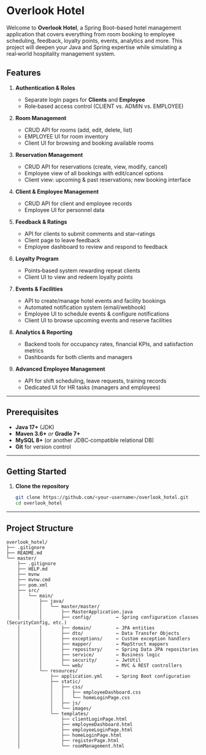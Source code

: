 # Overlook Hotel

Welcome to **Overlook Hotel**, a Spring Boot–based hotel management application that covers everything from room booking to employee scheduling, feedback, loyalty points, events, analytics and more. This project will deepen your Java and Spring expertise while simulating a real‑world hospitality management system.


## Features

1. **Authentication & Roles**  
   - Separate login pages for **Clients** and **Employee**  
   - Role‐based access control (CLIENT vs. ADMIN vs. EMPLOYEE)  

2. **Room Management**  
   - CRUD API for rooms (add, edit, delete, list)  
   - EMPLOYEE UI for room inventory  
   - Client UI for browsing and booking available rooms  

3. **Reservation Management**  
   - CRUD API for reservations (create, view, modify, cancel)  
   - Employee view of all bookings with edit/cancel options  
   - Client view: upcoming & past reservations; new booking interface  

4. **Client & Employee Management**  
   - CRUD API for client and employee records  
   - Employee UI for personnel data  

5. **Feedback & Ratings**  
   - API for clients to submit comments and star–ratings  
   - Client page to leave feedback  
   - Employee dashboard to review and respond to feedback  

6. **Loyalty Program**  
   - Points‐based system rewarding repeat clients  
   - Client UI to view and redeem loyalty points  

7. **Events & Facilities**  
   - API to create/manage hotel events and facility bookings  
   - Automated notification system (email/webhook)  
   - Employee UI to schedule events & configure notifications  
   - Client UI to browse upcoming events and reserve facilities  

8. **Analytics & Reporting**  
   - Backend tools for occupancy rates, financial KPIs, and satisfaction metrics  
   - Dashboards for both clients and managers  

9. **Advanced Employee Management**  
   - API for shift scheduling, leave requests, training records  
   - Dedicated UI for HR tasks (managers and employees)  

---

## Prerequisites

- **Java 17+** (JDK)  
- **Maven 3.6+** _or_ **Gradle 7+**  
- **MySQL 8+** (or another JDBC‑compatible relational DB)  
- **Git** for version control  

---

## Getting Started

1. **Clone the repository**  
   ```bash
   git clone https://github.com/<your‑username>/overlook_hotel.git
   cd overlook_hotel

---

## Project Structure

```text
overlook_hotel/
├── .gitignore
├── README.md
└── master/
    ├── .gitignore
    ├── HELP.md
    ├── mvnw
    ├── mvnw.cmd
    ├── pom.xml
    ├── src/
    │   └── main/
    │       ├── java/
    │       │   └── master/master/
    │       │       ├── MasterApplication.java
    │       │       ├── config/         ← Spring configuration classes (SecurityConfig, etc.)
    │       │       ├── domain/         ← JPA entities
    │       │       ├── dto/            ← Data Transfer Objects
    │       │       ├── exceptions/     ← Custom exception handlers
    │       │       ├── mapper/         ← MapStruct mappers
    │       │       ├── repository/     ← Spring Data JPA repositories
    │       │       ├── service/        ← Business logic
    │       │       ├── security/       ← JwtUtil
    │       │       └── web/            ← MVC & REST controllers
    │       └── resources/
    │           ├── application.yml     ← Spring Boot configuration
    │           ├── static/
    │           │   ├── css/
    │           │   │   ├── employeeDashboard.css
    │           │   │   └── homeLoginPage.css
    │           │   ├── js/
    │           │   └── images/
    │           └── templates/
    │               ├── clientLoginPage.html
    │               ├── employeeDashboard.html
    │               ├── employeeLoginPage.html
    │               ├── homeLoginPage.html
    │               ├── registerPage.html
    │               └── roomManagement.html


